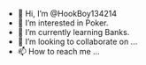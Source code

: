 - 👋 Hi, I’m @HookBoy134214
- 👀 I’m interested in Poker.
- 🌱 I’m currently learning Banks.
- 💞️ I’m looking to collaborate on ...
- 📫 How to reach me ...

<!---
HookBoy134214/HookBoy134214 is a ✨ special ✨ repository because its `README.md` (this file) appears on your GitHub profile.
You can click the Preview link to take a look at your changes.
--->
